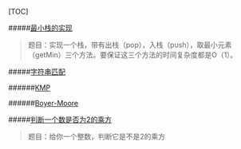 [TOC]

#####[最小栈的实现](https://mp.weixin.qq.com/s?__biz=MzI1MTIzMzI2MA==&mid=2650560419&idx=1&sn=535073d4d69cf7fc45074ccb8c25ba1e&chksm=f1fee120c68968367597137515f21ef8d7a8ab68c9f4fce051dae5f2631afdc48ec11a30dd0e&scene=21#wechat_redirect)

> 题目：实现一个栈，带有出栈（pop），入栈（push），取最小元素（getMin）三个方法。要保证这三个方法的时间复杂度都是O（1）。

#####[字符串匹配](https://en.wikipedia.org/wiki/String_searching_algorithm)

######[KMP](http://www.ruanyifeng.com/blog/2013/05/Knuth%E2%80%93Morris%E2%80%93Pratt_algorithm.html)

######[Boyer-Moore](http://www.ruanyifeng.com/blog/2013/05/Knuth%E2%80%93Morris%E2%80%93Pratt_algorithm.html)

#####[判断一个数是否为2的乘方](https://mp.weixin.qq.com/s?__biz=MzI1MTIzMzI2MA==&mid=2650560448&idx=1&sn=b4ca3d01a438fac78be4077f270974ca&chksm=f1fee143c6896855179eff005164be47c7c662d4c8badf571a79c4acd9e2aca9fd84839ca093&scene=21#wechat_redirect)

> 题目：给你一个整数，判断它是不是2的乘方





